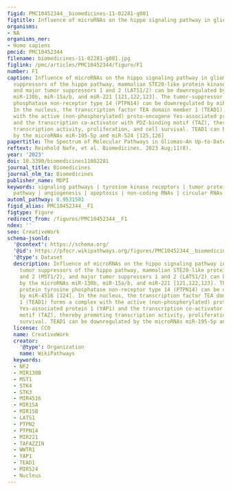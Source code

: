 ```yaml
---
figid: PMC10452344__biomedicines-11-02281-g001
figtitle: Influence of microRNAs on the hippo signaling pathway in gliomas
organisms:
- NA
organisms_ner:
- Homo sapiens
pmcid: PMC10452344
filename: biomedicines-11-02281-g001.jpg
figlink: /pmc/articles/PMC10452344/figure/F1
number: F1
caption: Influence of microRNAs on the hippo signaling pathway in gliomas. Major tumor
  suppressors of the hippo pathway, mammalian STE20-like protein kinases 1 and 2 (MST1/2),
  and major tumor suppressors 1 and 2 (LATS1/2) can be downregulated by the microRNAs
  miR-130b, miR-15a/b, and miR-221 [121,122,123]. The tumor-suppressor protein tyrosine
  phosphatase non-receptor type 14 (PTPN14) can be downregulated by miR-4516 [124].
  In the nucleus, the transcription factor TEA domain member 1 (TEAD1) forms a complex
  with the active (non-phosphorylated) proto-oncogene Yes-associated protein 1 (YAP1)
  and the transcription co-activator with PDZ-binding motif (TAZ), thereby promoting
  transcription activity, proliferation, and cell survival. TEAD1 can be downregulated
  by the microRNAs miR-195-5p and miR-524 [125,126]
papertitle: The Spectrum of Molecular Pathways in Gliomas—An Up-to-Date Review
reftext: Reinhold Nafe, et al. Biomedicines. 2023 Aug;11(8).
year: '2023'
doi: 10.3390/biomedicines11082281
journal_title: Biomedicines
journal_nlm_ta: Biomedicines
publisher_name: MDPI
keywords: signaling pathways | tyrosine kinase receptors | tumor protein 53 | hippo
  pathway | angiogenesis | apoptosis | non-coding RNAs | circular RNAs | micro-RNAs
automl_pathway: 0.9531501
figid_alias: PMC10452344__F1
figtype: Figure
redirect_from: /figures/PMC10452344__F1
ndex: ''
seo: CreativeWork
schema-jsonld:
  '@context': https://schema.org/
  '@id': https://pfocr.wikipathways.org/figures/PMC10452344__biomedicines-11-02281-g001.html
  '@type': Dataset
  description: Influence of microRNAs on the hippo signaling pathway in gliomas. Major
    tumor suppressors of the hippo pathway, mammalian STE20-like protein kinases 1
    and 2 (MST1/2), and major tumor suppressors 1 and 2 (LATS1/2) can be downregulated
    by the microRNAs miR-130b, miR-15a/b, and miR-221 [121,122,123]. The tumor-suppressor
    protein tyrosine phosphatase non-receptor type 14 (PTPN14) can be downregulated
    by miR-4516 [124]. In the nucleus, the transcription factor TEA domain member
    1 (TEAD1) forms a complex with the active (non-phosphorylated) proto-oncogene
    Yes-associated protein 1 (YAP1) and the transcription co-activator with PDZ-binding
    motif (TAZ), thereby promoting transcription activity, proliferation, and cell
    survival. TEAD1 can be downregulated by the microRNAs miR-195-5p and miR-524 [125,126]
  license: CC0
  name: CreativeWork
  creator:
    '@type': Organization
    name: WikiPathways
  keywords:
  - NF2
  - MIR130B
  - MST1
  - STK4
  - STK3
  - MIR4516
  - MIR15A
  - MIR15B
  - LATS1
  - PTPN2
  - PTPN14
  - MIR221
  - TAFAZZIN
  - WWTR1
  - YAP1
  - TEAD1
  - MIR524
  - Nucleus
---
```

